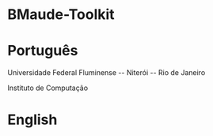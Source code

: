 # BMaude-Toolkit

# Português

Universidade Federal Fluminense -- Niterói -- Rio de Janeiro

Instituto de Computação


# English
